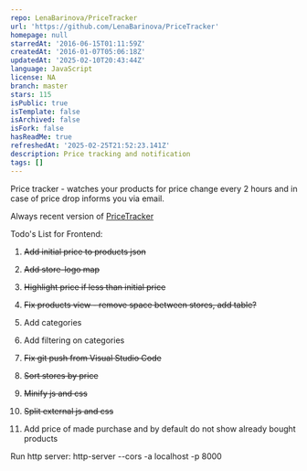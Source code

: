 ```yaml
---
repo: LenaBarinova/PriceTracker
url: 'https://github.com/LenaBarinova/PriceTracker'
homepage: null
starredAt: '2016-06-15T01:11:59Z'
createdAt: '2016-01-07T05:06:18Z'
updatedAt: '2025-02-10T20:43:44Z'
language: JavaScript
license: NA
branch: master
stars: 115
isPublic: true
isTemplate: false
isArchived: false
isFork: false
hasReadMe: true
refreshedAt: '2025-02-25T21:52:23.141Z'
description: Price tracking and notification
tags: []
---
```


Price tracker - watches your products for price change every 2 hours and in case of price drop informs you via email.

Always recent version of [PriceTracker](http://price-tracker-website.s3-website-us-west-2.amazonaws.com)

Todo's List for Frontend:

1. ~~Add initial price to products json~~

2. ~~Add store-logo map~~

3. ~~Highlight price if less than initial price~~

4. ~~Fix products view - remove space between stores, add table?~~

5. Add categories

6. Add filtering on categories

7. ~~Fix git push from Visual Studio Code~~

8. ~~Sort stores by price~~

9. ~~Minify js and css~~

10. ~~Split external js and css~~

11. Add price of made purchase and by default do not show already bought products


Run http server:
http-server --cors -a localhost -p 8000
